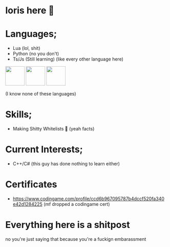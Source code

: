 # loris here 👋

# Languages;

- Lua (lol, shit)
- Python (no you don't)
- Ts/Js (Still learning) (like every other language here)

<img src="https://cdn.discordapp.com/attachments/1046837773790883912/1106351381931118652/Lua-Logo.png" width="60" height="60"> <img
src="https://cdn.discordapp.com/attachments/1046837773790883912/1106351763625361428/Untitled-5.png" width="60" height="60">
 <img src="https://cdn.discordapp.com/attachments/792258431759286273/1106359368347308082/png-transparent-typescript-hd-logo.png" width="60" height="60">

(I know none of these languages)

# Skills;

- Making Shitty Whitelists 🔐 (yeah facts)

# Current Interests;

- C++/C# (this guy has done nothing to learn either)

# Certificates

- https://www.codingame.com/profile/ccd6b967095787b4dccf520fa340e42d1284225 (mf dropped a codingame cert)

# Everything here is a shitpost

no you're just saying that because you're a fuckign embarassment
